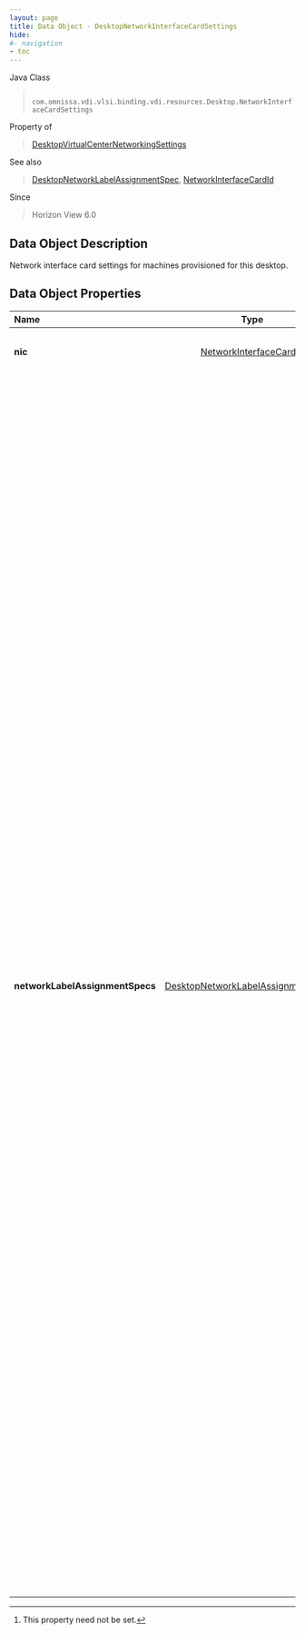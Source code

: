```yaml
---
layout: page
title: Data Object - DesktopNetworkInterfaceCardSettings
hide:
#- navigation
- toc
---
```






Java Class
> ` com.omnissa.vdi.vlsi.binding.vdi.resources.Desktop.NetworkInterfaceCardSettings`

Property of
> [DesktopVirtualCenterNetworkingSettings](vdi.resources.Desktop.VirtualCenterNetworkingSettings.md#field_detail)

See also
> [DesktopNetworkLabelAssignmentSpec](vdi.resources.Desktop.NetworkLabelAssignmentSpec.md), [NetworkInterfaceCardId](vdi.entity.NetworkInterfaceCardId.md)

Since
> Horizon View 6.0


## Data Object Description

Network interface card settings for machines provisioned for this desktop.

## Data Object Properties

 Name | Type | Description
:---|:---:|:---
**nic**| [NetworkInterfaceCardId](vdi.entity.NetworkInterfaceCardId.md)|  The network interface card id for these settings.
**networkLabelAssignmentSpecs**| [DesktopNetworkLabelAssignmentSpec[]](vdi.resources.Desktop.NetworkLabelAssignmentSpec.md)|  Automatic network label assignment feature settings for this NIC. By default, newly provisioned machines of an automated desktop retain their parent image's network labels on each of their network interface cards. In certain circumstances, notably dealing with VLAN subset sizing and DHCP IP address availability, it may be desirable for the desktop to instead use different network labels for these newly provisioned machines. This feature allows an administrator to provide a per NIC list of network labels and their maximum availability to be automatically distributed to newly provisioned machines. <br>If this is unset, the feature is disabled. <br>Starting at the _alphabetically_ first network label spec in the list that has not yet been assigned its maximum count for this NIC on this desktop, the desktop will have its next provisioned machine's NIC assigned that label. If all network labels in this list have reached their maximum count, this desktop will have further provisioned machines assigned the last label in the list over capacity, and an error will be logged. Not all labels need be configured. <br>NOTE: Any changes to these settings will be applicable only to machines provisioned after the change. Already provisioned machines will never have their network label assignments altered by this feature. [^1]


 


[^1]: This property need not be set.